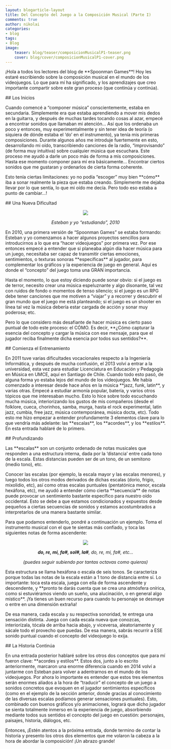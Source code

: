 ```yaml
---
layout: blogarticle-layout
title: Del Concepto del Juego a la Composición Musical (Parte I)
comments: true
author: nikolai
categories:
- blog
tags:
- Blog
image:
    teaser: blog/teaser/composicionMusicalP1-teaser.png
    cover: blog/cover/composicionMusicalP1-cover.png
---
```


<p class="margin-top-30" markdown='1'>
¡Hola a todos los lectores del blog de **Spoonman Games**! Hoy les estaré escribiendo sobre la composición musical en el mundo de los videojuegos. Lo que para mí ha significado, y los aprendizajes que creo importante compartir sobre este gran proceso (que continúa y continúa).
</p>

<div class="page-header margin-top-30" markdown='1'>
## Los Inicios
</div>

<p class="margin-top-30" markdown='1'>
Cuando comencé a “componer música” conscientemente, estaba en secundaria. Simplemente era que estaba aprendiendo a mover mis dedos en la guitarra, y después de muchas tardes tocando cosas al azar, empecé a encontrar sonidos que llamaban mi atención… Así que los ordenaba un poco y entonces, muy experimentalmente y sin tener idea de teoría (o siquiera de dónde estaba el ‘do’ en el instrumento), ya tenía mis primeras composiciones. Durante algunos años me introduje fuertemente en esto, desarrollando mi oído, transcribiendo canciones de la radio, “improvisando” (de forma muy intuitiva) sobre cualquier música que escuchara. Este proceso me ayudó a darle un poco más de forma a mis composiciones. Hasta ese momento componer para mí era básicamente… Encontrar ciertos sonidos que me gustaran y ordenarlos de cierta forma coherente.
</p>

<p class="margin-top-30" markdown='1'>
Esto tenía ciertas limitaciones: yo no podía “escoger” muy bien **cómo** iba a sonar realmente la pieza que estaba creando. Simplemente me dejaba llevar por lo que sentía, lo que mi oído me decía. Pero todo eso estaba a punto de cambiar…!
</p>

<div class="page-header margin-top-30" markdown='1'>
## Una Nueva Dificultad
</div>

<p class="margin-top-30">
    <p align="center"><img src="{{ site.url}}/img/blog/content/nikolai-esteban_estudiando.png"></p>
    <p align="center"><i>Esteban y yo “estudiando”, 2010</i></p>
</p>

<p class="margin-top-30" markdown='1'>
En 2010, una primera versión de “Spoonman Games” se estaba formando: Esteban y yo comenzamos a hacer algunos proyectos sencillos para introducirnos a lo que era “hacer videojuegos” por primera vez. Por ese entonces empecé a entender que si planeaba algún día hacer música para un juego, necesitaba ser capaz de transmitir ciertas emociones, sentimientos, o texturas sonoras **específicas** al jugador, para complementar los gráficos y la experiencia de juego en general. Aquí es donde el “concepto” del juego toma una GRAN importancia.
</p>

<p class="margin-top-30" markdown='1'>
Hasta el momento, lo que estoy diciendo puede sonar obvio: si el juego es de terror, necesito crear una música espeluznante y algo disonante, tal vez con ruidos de fondo o momentos de tenso silencio; si el juego es un RPG debe tener canciones que me motiven a “viajar” y a recorrer y descubrir el gran mundo que el juego me está planteando; si el juego es un shooter en línea tal vez la música debería estar cargada de acción y sonar muy poderosa; etc.
</p>

<p class="margin-top-30" markdown='1'>
Pero lo que considero más desafiante de hacer música es cierto paso puntual de todo este proceso: el CÓMO. Es decir, **¿Cómo capturar la esencia del concepto y cargar la música con ese mensaje, para que el jugador reciba finalmente dicha esencia por todos sus sentidos?**.
</p>

<div class="page-header margin-top-30" markdown='1'>
## Comienza el Entrenamiento
</div>

<p class="margin-top-30" markdown='1'>
En 2011 tuve varias dificultades vocacionales respecto a la Ingeniería Informática, y después de mucha confusión, el 2013 volví a entrar a la universidad, esta vez para estudiar Licenciatura en Educación y Pedagogía en Música en UMCE, aquí en Santiago de Chile. Cuando todo esto pasó, de alguna forma yo estaba lejos del mundo de los videojuegos. Me había comenzado a interesar desde hace años en la música **jazz, funk, latin**, y varias otras. Empecé a estudiar armonía popular, batería, y varios otros tópicos que me interesaban mucho. Esto lo hice sobre todo escuchando mucha música, interiorizando los gustos de mis compañeros (desde el folklore, cueca, chorinhos, samba, murga, hasta el rock experimental, latin jazz, cumbia, free jazz, música contemporánea, música docta, etc). Todo esto me hizo empezar a entender profundamente 3 elementos clave para lo que vendría más adelante: las **escalas**, los **acordes**, y los **estilos**. En esta entrada hablaré de lo primero.
</p>

<div class="page-header margin-top-30" markdown='1'>
## Profundizando
</div>

<p class="margin-top-30" markdown='1'>
Las **escalas** son un conjunto ordenado de notas musicales que responden a una estructura interna, dada por la ‘distancia’ entre cada tono de la escala. Estas distancias pueden ser de un tono, de un semitono (medio tono), etc.
</p>

<p class="margin-top-30" markdown='1'>
Conocer las escalas (por ejemplo, la escala mayor y las escalas menores), y luego todos los otros modos derivados de dichas escalas (dorio, frigio, mixolidio, etc), así como otras escalas puntuales (pentatónica menor, escala hexáfona, etc), me ayudó a entender cómo cierta **secuencia** de notas puede provocar un sentimiento bastante específico para nuestro oído occidental. Esto se debe a que estamos condicionados y expuestos desde pequeños a ciertas secuencias de sonidos y estamos acostumbrados a interpretarlos de una manera bastante similar.
</p>

<p class="margin-top-30" markdown='1'>
Para que podamos entenderlo, pondré a continuación un ejemplo. Toma el instrumento musical con el que te sientas más confiado, y toca las siguientes notas de forma ascendente:
</p>

<p class="margin-top-30">
    <p align="center"><img src="{{ site.url}}/img/blog/content/hexafona.png"></p>
    <p align="center"><i><b>do, re, mi, fa#, sol#, la#</b>, do, re, mi, fa#, etc…</i></p>
    <p align="center"><i>(puedes seguir subiendo por tantas octavas como quieras)</i></p>
</p>

<p class="margin-top-30" markdown='1'>
Esta estructura se llama hexáfona o escala de seis tonos. Se caracteriza porque todas las notas de la escala están a 1 tono de distancia entre sí. Lo importante: toca esta escala, juega con ella de forma ascendente y descendente, y **pronto te darás cuenta que se crea una atmósfera onírica, como si estuviéramos viendo un sueño, una alucinación, o en general algo místico**. ¡Ya tienes un buen recurso para cuando tu personaje se desmaye o entre en una dimensión extraña!
</p>

<p class="margin-top-30" markdown='1'>
De esa manera, cada escala y su respectiva sonoridad, te entrega una sensación distinta. Juega con cada escala nueva que conozcas, interiorízala, tócala de arriba hacia abajo, y viceversa, aleatoriamente y sácale todo el provecho que puedas. De esa manera, sabrás recurrir a ESE sonido puntual cuando el concepto del videojuego lo exija.
</p>

<div class="page-header margin-top-30" markdown='1'>
## La Historia Continúa
</div>

<p class="margin-top-30" markdown='1'>
En una entrada posterior hablaré sobre los otros dos conceptos que para mí fueron clave: **acordes y estilos**. Estos dos, junto a lo escrito anteriormente, marcaron una enorme diferencia cuando en 2014 volví a juntarme con Esteban para volver a adentrarnos en el mundo de los videojuegos. Por ahora lo importante es entender que estos tres elementos serán enormes aliados a la hora de “traducir” el concepto de un juego a sonidos concretos que evoquen en el jugador sentimientos específicos (como en el ejemplo de la sección anterior, donde gracias al conocimiento de las diversas escalas podíamos generar sensaciones puntuales). Esto, combinado con buenos gráficos y/o animaciones, logrará que dicho jugador se sienta totalmente inmerso en la experiencia de juego, absorbiendo mediante todos sus sentidos el concepto del juego en cuestión: personajes, paisajes, historia, diálogos, etc.
</p>

<p class="margin-top-30" markdown='1'>
Entonces, ¡Estén atentos a la próxima entrada, donde termino de contar la historia y presento los otros dos elementos que me volaron la cabeza a la hora de abordar la composición! ¡Un abrazo grande!
</p>

